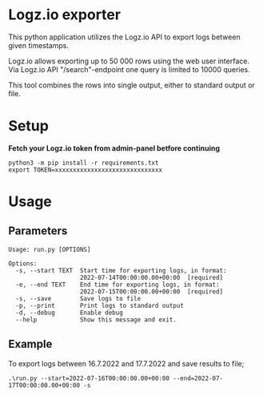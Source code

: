# Logz.io exporter

This python application utilizes the Logz.io API to export logs between given timestamps.

Logz.io allows exporting up to 50 000 rows using the web user interface. 
Via Logz.io API "/search"-endpoint one query is limited to 10000 queries.

This tool combines the rows into single output, either to standard output or file.


# Setup
**Fetch your Logz.io token from admin-panel betfore continuing**
```
python3 -m pip install -r requirements.txt
export TOKEN=xxxxxxxxxxxxxxxxxxxxxxxxxxxxxx
```

# Usage
## Parameters
```
Usage: run.py [OPTIONS]

Options:
  -s, --start TEXT  Start time for exporting logs, in format:
                    2022-07-14T00:00:00.00+00:00  [required]
  -e, --end TEXT    End time for exporting logs, in format:
                    2022-07-15T00:00:00.00+00:00  [required]
  -s, --save        Save logs to file
  -p, --print       Print logs to standard output
  -d, --debug       Enable debug
  --help            Show this message and exit.
```

## Example
To export logs between 16.7.2022 and 17.7.2022 and save results to file;
```
.\run.py --start=2022-07-16T00:00:00.00+00:00 --end=2022-07-17T00:00:00.00+00:00 -s
```